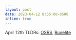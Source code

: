 ```yaml
---
layout: post
date: 2023-04-12 8:55:00-0500
inline: true
---
```


April 12th TLDRs: <a href="blog/2023/osrs_game_update_2023_04_12/">OSRS</a>, <a href="blog/2023/runelite_update_2023_04_12/">Runelite</a>